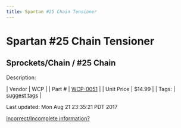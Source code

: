 ```yaml
---
title: Spartan #25 Chain Tensioner
---
```


# Spartan #25 Chain Tensioner
## Sprockets/Chain / #25 Chain
Description: 	 

| Vendor | WCP | 
| Part # | [WCP-0051](http://www.wcproducts.net/WCP-0051) | 
| Unit Price | $14.99 | 
| Tags: | [suggest tags](https://docs.google.com/forms/d/e/1FAIpQLSeWyY8v3RgOty-MyWmh9U0iivNYN_molChYyS-0U-o-kOAv_g/viewform) | 

Last updated: Mon Aug 21 23:35:21 PDT 2017

 [Incorrect/Incomplete information?](https://docs.google.com/forms/d/e/1FAIpQLSeWyY8v3RgOty-MyWmh9U0iivNYN_molChYyS-0U-o-kOAv_g/viewform)